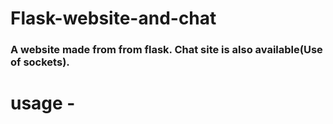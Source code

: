 # Flask-website-and-chat
### A website made from from flask. Chat site is also available(Use of sockets).
# usage -

